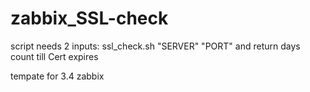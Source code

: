 # zabbix_SSL-check

script needs 2 inputs:
  ssl_check.sh "SERVER" "PORT"
and return days count till Cert expires

tempate for 3.4 zabbix
